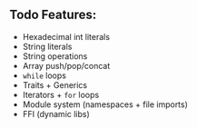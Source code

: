 ## Todo Features:
- Hexadecimal int literals
- String literals
- String operations
- Array push/pop/concat
- `while` loops
- Traits + Generics
- Iterators + `for` loops
- Module system (namespaces + file imports)
- FFI (dynamic libs)


